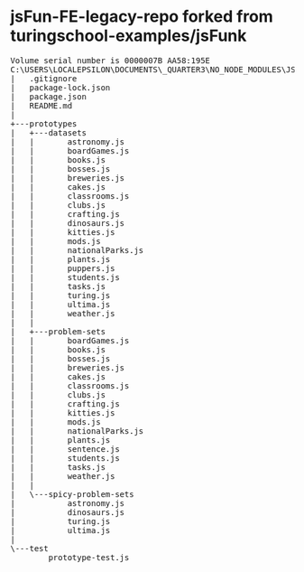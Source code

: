 # jsFun-FE-legacy-repo forked from turingschool-examples/jsFunk
<pre>
Volume serial number is 0000007B AA58:195E
C:\USERS\LOCALEPSILON\DOCUMENTS\_QUARTER3\NO_NODE_MODULES\JSFUN-FE-LEGACY-REPO
|   .gitignore
|   package-lock.json
|   package.json
|   README.md
|   
+---prototypes
|   +---datasets
|   |       astronomy.js
|   |       boardGames.js
|   |       books.js
|   |       bosses.js
|   |       breweries.js
|   |       cakes.js
|   |       classrooms.js
|   |       clubs.js
|   |       crafting.js
|   |       dinosaurs.js
|   |       kitties.js
|   |       mods.js
|   |       nationalParks.js
|   |       plants.js
|   |       puppers.js
|   |       students.js
|   |       tasks.js
|   |       turing.js
|   |       ultima.js
|   |       weather.js
|   |       
|   +---problem-sets
|   |       boardGames.js
|   |       books.js
|   |       bosses.js
|   |       breweries.js
|   |       cakes.js
|   |       classrooms.js
|   |       clubs.js
|   |       crafting.js
|   |       kitties.js
|   |       mods.js
|   |       nationalParks.js
|   |       plants.js
|   |       sentence.js
|   |       students.js
|   |       tasks.js
|   |       weather.js
|   |       
|   \---spicy-problem-sets
|           astronomy.js
|           dinosaurs.js
|           turing.js
|           ultima.js
|           
\---test
        prototype-test.js
        
</pre>